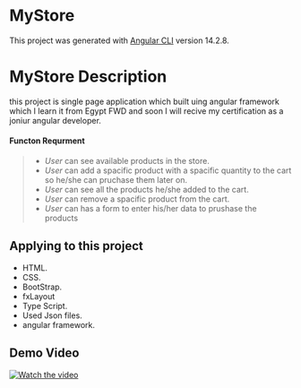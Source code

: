 # MyStore

This project was generated with [Angular CLI](https://github.com/angular/angular-cli) version 14.2.8.



# MyStore Description 
this project is single page application which built uing angular framework which I learn it from Egypt FWD and soon I will recive my certification as a joniur angular developer.


#### Functon Requrment
>
> - *User* can see available products in the store.
>  - *User* can add a spacific product with a spacific quantity to the cart so he/she can pruchase them later on.
>  - *User* can see all the products he/she added to the cart.
> - *User* can remove a spacific product from the cart.
> - *User* can has a form to enter his/her data to prushase the products


 ## Applying to this project

 - HTML.
- CSS.
- BootStrap.
- fxLayout
- Type Script.
- Used Json files.
- angular framework.



## Demo Video

[![Watch the video](https://www.pngkey.com/png/detail/43-438998_youtube-play-button-png-download-image-youtube-png.png)](https://github.com/peterezz/MyStore/blob/main/shoppingflow.gif)
